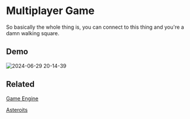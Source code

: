 # Multiplayer Game

So basically the whole thing is, you can connect to this thing and you're a damn walking square.

## Demo

![2024-06-29 20-14-39](https://github.com/FedotovN/multiplayer-game/assets/53238017/b5e6d8cb-c74f-449f-abf2-b0753c7f2898)

## Related

[Game Engine](https://github.com/FedotovN/game-engine)

[Asteroits](https://github.com/FedotovN/asteroi-ts)
